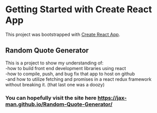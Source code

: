 # Getting Started with Create React App

This project was bootstrapped with [Create React App](https://github.com/facebook/create-react-app).

## Random Quote Generator

This is a project to show my understanding of:<br/> 
  -how to build front end development libraries using react<br/>
  -how to compile, push, and bug fix that app to host on github<br/>
  -and how to utilize fetching and promises in a react redux framework without breaking it. (that last one was a doozy)<br/>


### You can hopefully visit the site here https://jax-man.github.io/Random-Quote-Generator/

